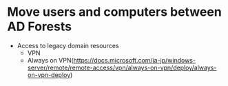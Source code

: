 # Move users and computers between AD Forests

  - Access to legacy domain resources
    - VPN
    - Always on VPN(https://docs.microsoft.com/ja-jp/windows-server/remote/remote-access/vpn/always-on-vpn/deploy/always-on-vpn-deploy)
